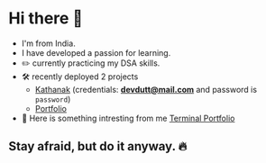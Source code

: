 # Hi there 👋

- I'm from India.
- I have developed a passion for learning.
- :pencil2: currently practicing my DSA skills.
- :hammer_and_wrench: recently deployed 2 projects
   - [Kathanak](https://card-demo-64li.vercel.app/) (credentials: **devdutt@mail.com** and password is `password`)
   - [Portfolio](https://devdutt-portfolio.vercel.app/)
- 🎉 Here is something intresting from me [Terminal Portfolio](https://devdutt6-github-io.vercel.app/)

## Stay afraid, but do it anyway. 🔥
